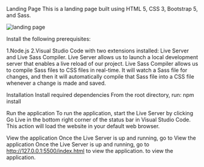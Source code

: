 Landing Page
This is a landing page built using HTML 5, CSS 3, Bootstrap 5, and Sass.

![landing page](https://github.com/23Jm/LandingPage-using-Bootstrap-and-SASS/assets/73573358/28a20dd8-c478-4885-b02e-9937fa321d7b)

Install the following prerequisites:

1.Node.js
2.Visual Studio Code with two extensions installed: Live Server and Live Sass Compiler.
   Live Server allows us to launch a local development server that enables a live reload of our project.
   Live Sass Compiler allows us to compile Sass files to CSS files in real-time. It will watch a Sass file for changes, and then it will automatically compile that Sass file into a CSS file whenever a change is made and saved.

Installation
Install required dependencies
From the root directory, run: npm install

Run the application
To run the application, start the Live Server by clicking Go Live in the bottom right corner of the status bar in Visual Studio Code. This action will load the website in your default web browser.

View the application
Once the Live Server is up and running, go to View the application
Once the Live Server is up and running, go to http://127.0.0.1:5500/index.html to view the application. to view the application.
